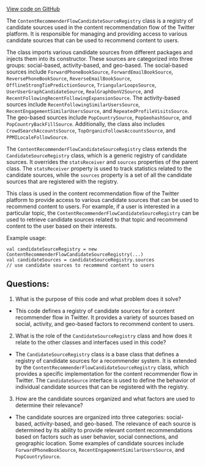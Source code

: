 [View code on GitHub](https://github.com/misbahsy/the-algorithm/follow-recommendations-service/server/src/main/scala/com/twitter/follow_recommendations/flows/content_recommender_flow/ContentRecommenderFlowCandidateSourceRegistry.scala)

The `ContentRecommenderFlowCandidateSourceRegistry` class is a registry of candidate sources used in the content recommendation flow of the Twitter platform. It is responsible for managing and providing access to various candidate sources that can be used to recommend content to users. 

The class imports various candidate sources from different packages and injects them into its constructor. These sources are categorized into three groups: social-based, activity-based, and geo-based. The social-based sources include `ForwardPhoneBookSource`, `ForwardEmailBookSource`, `ReversePhoneBookSource`, `ReverseEmailBookSource`, `OfflineStrongTiePredictionSource`, `TriangularLoopsSource`, `UserUserGraphCandidateSource`, `RealGraphOonV2Source`, and `RecentFollowingRecentFollowingExpansionSource`. The activity-based sources include `RecentFollowingSimilarUsersSource`, `RecentEngagementSimilarUsersSource`, and `RepeatedProfileVisitsSource`. The geo-based sources include `PopCountrySource`, `PopGeohashSource`, and `PopCountryBackFillSource`. Additionally, the class also includes `CrowdSearchAccountsSource`, `TopOrganicFollowsAccountsSource`, and `PPMILocaleFollowSource`.

The `ContentRecommenderFlowCandidateSourceRegistry` class extends the `CandidateSourceRegistry` class, which is a generic registry of candidate sources. It overrides the `statsReceiver` and `sources` properties of the parent class. The `statsReceiver` property is used to track statistics related to the candidate sources, while the `sources` property is a set of all the candidate sources that are registered with the registry.

This class is used in the content recommendation flow of the Twitter platform to provide access to various candidate sources that can be used to recommend content to users. For example, if a user is interested in a particular topic, the `ContentRecommenderFlowCandidateSourceRegistry` can be used to retrieve candidate sources related to that topic and recommend content to the user based on their interests. 

Example usage:
```
val candidateSourceRegistry = new ContentRecommenderFlowCandidateSourceRegistry(...)
val candidateSources = candidateSourceRegistry.sources
// use candidate sources to recommend content to users
```
## Questions: 
 1. What is the purpose of this code and what problem does it solve?
- This code defines a registry of candidate sources for a content recommender flow in Twitter. It provides a variety of sources based on social, activity, and geo-based factors to recommend content to users.

2. What is the role of the `CandidateSourceRegistry` class and how does it relate to the other classes and interfaces used in this code?
- The `CandidateSourceRegistry` class is a base class that defines a registry of candidate sources for a recommender system. It is extended by the `ContentRecommenderFlowCandidateSourceRegistry` class, which provides a specific implementation for the content recommender flow in Twitter. The `CandidateSource` interface is used to define the behavior of individual candidate sources that can be registered with the registry.

3. How are the candidate sources organized and what factors are used to determine their relevance?
- The candidate sources are organized into three categories: social-based, activity-based, and geo-based. The relevance of each source is determined by its ability to provide relevant content recommendations based on factors such as user behavior, social connections, and geographic location. Some examples of candidate sources include `ForwardPhoneBookSource`, `RecentEngagementSimilarUsersSource`, and `PopCountrySource`.